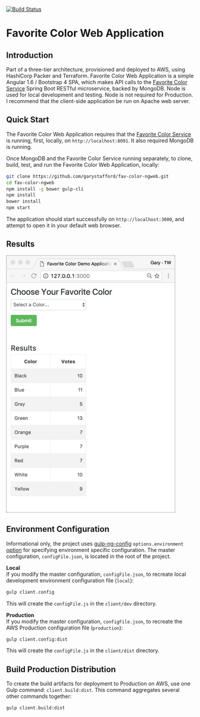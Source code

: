 [![Build Status](https://travis-ci.org/garystafford/fav-color-ngweb.svg?branch=master)](https://travis-ci.org/garystafford/fav-color-ngweb)

# Favorite Color Web Application

## Introduction

Part of a three-tier architecture, provisioned and deployed to AWS, using HashiCorp Packer and Terraform. Favorite Color Web Application is a simple Angular 1.6 / Bootstrap 4 SPA, which makes API calls to the [Favorite Color Service](https://github.com/garystafford/fav-color-service) Spring Boot RESTful microservice, backed by MongoDB. Node is used for local development and testing. Node is not required for Production. I recommend that the client-side application be run on Apache web server.

## Quick Start

The Favorite Color Web Application requires that the [Favorite Color Service](https://github.com/garystafford/fav-color-service) is running, first, locally, on `http://localhost:8091`. It also required MongoDB is running.

Once MongoDB and the Favorite Color Service running separately, to clone, build, test, and run the Favorite Color Web Application, locally:

```bash
git clone https://github.com/garystafford/fav-color-ngweb.git
cd fav-color-ngweb
npm install -g bower gulp-cli
npm install
bower install
npm start
```

The application should start successfully on `http://localhost:3000`, and attempt to open it in your default web browser.

## Results

![Web UI](WebUI.png)

## Environment Configuration

Informational only, the project uses [gulp-ng-config](https://github.com/ajwhite/gulp-ng-config) `options.environment` [option](https://github.com/ajwhite/gulp-ng-config#optionsenvironment) for specifying environment specific configuration. The master configuration, `configFile.json`, is located in the root of the project.

**Local**<br>
If you modify the master configuration, `configFile.json`, to recreate local development environment configuration file (`local`):

```bash
gulp client.config
```

This will create the `configFile.js` in the `client/dev` directory.

**Production**<br>
If you modify the master configuration, `configFile.json`, to recreate the AWS Production configuration file (`production`):

```bash
gulp client.config:dist
```

This will create the `configFile.js` in the `client/dist` directory.

## Build Production Distribution

To create the build artifacts for deployment to Production on AWS, use one Gulp command: `client.build:dist`. This command aggregates several other commands together:

```
gulp client.build:dist
```

